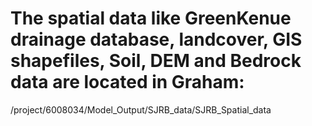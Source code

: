 # The spatial data like GreenKenue drainage database, landcover, GIS shapefiles, Soil, DEM and Bedrock data are located in Graham:

/project/6008034/Model_Output/SJRB_data/SJRB_Spatial_data
